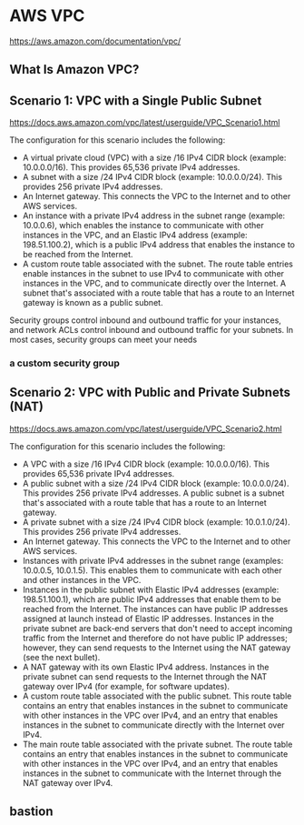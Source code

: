 # AWS VPC
https://aws.amazon.com/documentation/vpc/

## What Is Amazon VPC?

## Scenario 1: VPC with a Single Public Subnet

https://docs.aws.amazon.com/vpc/latest/userguide/VPC_Scenario1.html

<center><src="https://docs.aws.amazon.com/vpc/latest/userguide/images/Case1_Diagram.png"></center>

The configuration for this scenario includes the following:

- A virtual private cloud (VPC) with a size /16 IPv4 CIDR block (example: 10.0.0.0/16). This provides 65,536 private IPv4 addresses.
- A subnet with a size /24 IPv4 CIDR block (example: 10.0.0.0/24). This provides 256 private IPv4 addresses.
- An Internet gateway. This connects the VPC to the Internet and to other AWS services.
- An instance with a private IPv4 address in the subnet range (example: 10.0.0.6), which enables the instance to communicate with other instances in the VPC, and an Elastic IPv4 address (example: 198.51.100.2), which is a public IPv4 address that enables the instance to be reached from the Internet.
- A custom route table associated with the subnet. The route table entries enable instances in the subnet to use IPv4 to communicate with other instances in the VPC, and to communicate directly over the Internet. A subnet that's associated with a route table that has a route to an Internet gateway is known as a public subnet.

Security groups control inbound and outbound traffic for your instances, and network ACLs control inbound and outbound traffic for your subnets. In most cases, security groups can meet your needs

### a custom security group

## Scenario 2: VPC with Public and Private Subnets (NAT)

https://docs.aws.amazon.com/vpc/latest/userguide/VPC_Scenario2.html

<center><src="https://docs.aws.amazon.com/vpc/latest/userguide/images/nat-gateway-diagram.png"></center>

The configuration for this scenario includes the following:

- A VPC with a size /16 IPv4 CIDR block (example: 10.0.0.0/16). This provides 65,536 private IPv4 addresses.
- A public subnet with a size /24 IPv4 CIDR block (example: 10.0.0.0/24). This provides 256 private IPv4 addresses. A public subnet is a subnet that's associated with a route table that has a route to an Internet gateway.
- A private subnet with a size /24 IPv4 CIDR block (example: 10.0.1.0/24). This provides 256 private IPv4 addresses.
- An Internet gateway. This connects the VPC to the Internet and to other AWS services.
- Instances with private IPv4 addresses in the subnet range (examples: 10.0.0.5, 10.0.1.5). This enables them to communicate with each other and other instances in the VPC.
- Instances in the public subnet with Elastic IPv4 addresses (example: 198.51.100.1), which are public IPv4 addresses that enable them to be reached from the Internet. The instances can have public IP addresses assigned at launch instead of Elastic IP addresses. Instances in the private subnet are back-end servers that don't need to accept incoming traffic from the Internet and therefore do not have public IP addresses; however, they can send requests to the Internet using the NAT gateway (see the next bullet).
- A NAT gateway with its own Elastic IPv4 address. Instances in the private subnet can send requests to the Internet through the NAT gateway over IPv4 (for example, for software updates).
- A custom route table associated with the public subnet. This route table contains an entry that enables instances in the subnet to communicate with other instances in the VPC over IPv4, and an entry that enables instances in the subnet to communicate directly with the Internet over IPv4.
- The main route table associated with the private subnet. The route table contains an entry that enables instances in the subnet to communicate with other instances in the VPC over IPv4, and an entry that enables instances in the subnet to communicate with the Internet through the NAT gateway over IPv4.









## bastion





